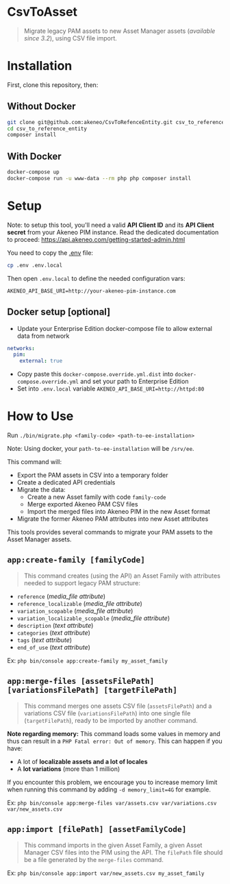 # CsvToAsset
> Migrate legacy PAM assets to new Asset Manager assets (_available since 3.2_), using CSV file import.

# Installation
First, clone this repository, then:

## Without Docker

```bash
git clone git@github.com:akeneo/CsvToRefenceEntity.git csv_to_reference_entity
cd csv_to_reference_entity
composer install
```

## With Docker

```bash
docker-compose up
docker-compose run -u www-data --rm php php composer install
```

# Setup
Note: to setup this tool, you'll need a valid **API Client ID** and its **API Client secret** from your Akeneo PIM instance. Read the dedicated documentation to proceed: https://api.akeneo.com/getting-started-admin.html

You need to copy the [.env](https://symfony.com/doc/current/components/dotenv.html) file:
```bash
cp .env .env.local
```

Then open `.env.local` to define the needed configuration vars:
```
AKENEO_API_BASE_URI=http://your-akeneo-pim-instance.com
```

## Docker setup [optional]

- Update your Enterprise Edition docker-compose file to allow external data from network

```yaml
networks:
  pim:
    external: true
```

- Copy paste this `docker-compose.override.yml.dist` into `docker-compose.override.yml` and set your path to Enterprise Edition
- Set into `.env.local` variable `AKENEO_API_BASE_URI=http://httpd:80`

# How to Use

Run `./bin/migrate.php <family-code> <path-to-ee-installation>`

Note: Using docker, your `path-to-ee-installation` will be `/srv/ee`.

This command will:
- Export the PAM assets in CSV into a temporary folder
- Create a dedicated API credentials
- Migrate the data:
  - Create a new Asset family with code `family-code`
  - Merge exported Akeneo PAM CSV files
  - Import the merged files into Akeneo PIM in the new Asset format
- Migrate the former Akeneo PAM attributes into new Asset attributes

This tools provides several commands to migrate your PAM assets to the Asset Manager assets.

## `app:create-family [familyCode]`
> This command creates (using the API) an Asset Family with attributes needed to support legacy PAM structure:
- `reference` (_media_file attribute_)
- `reference_localizable` (_media_file attribute_)
- `variation_scopable` (_media_file attribute_)
- `variation_localizable_scopable` (_media_file attribute_)
- `description` (_text attribute_)
- `categories` (_text attribute_)
- `tags` (_text attribute_)
- `end_of_use` (_text attribute_)

Ex: `php bin/console app:create-family my_asset_family`

## `app:merge-files [assetsFilePath] [variationsFilePath] [targetFilePath]`
> This command merges one assets CSV file (`assetsFilePath`) and a variations CSV file (`variationsFilePath`) into one single file (`targetFilePath`), ready to be imported by another command.

**Note regarding memory:** This command loads some values in memory and thus can result in a `PHP Fatal error: Out of memory`.
This can happen if you have:
- A lot of **localizable assets and a lot of locales**
- A **lot variations** (more than 1 million)

If you encounter this problem, we encourage you to increase memory limit when running this command by adding `-d memory_limit=4G` for example.

Ex: `php bin/console app:merge-files var/assets.csv var/variations.csv var/new_assets.csv`

## `app:import [filePath] [assetFamilyCode]`
> This command imports in the given Asset Family, a given Asset Manager CSV files into the PIM using the API. The `filePath` file should be a file generated by the `merge-files` command.


Ex: `php bin/console app:import var/new_assets.csv my_asset_family`
